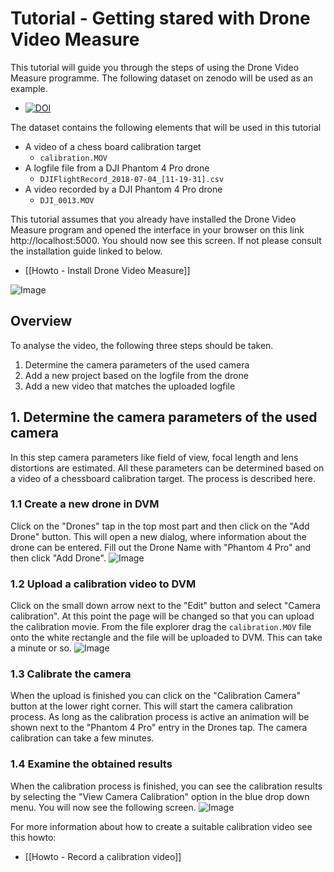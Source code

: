 # Tutorial - Getting stared with Drone Video Measure

This tutorial will guide you through the steps of using the Drone Video Measure programme. The following dataset on zenodo will be used as an example.
- [![DOI](https://zenodo.org/badge/DOI/10.5281/zenodo.3604005.svg)](https://doi.org/10.5281/zenodo.3604005) 

The dataset contains the following elements that will be used in this tutorial
- A video of a chess board calibration target
	- `calibration.MOV`
- A logfile file from a DJI Phantom 4 Pro drone
	- `DJIFlightRecord_2018-07-04_[11-19-31].csv`
- A video recorded by a DJI Phantom 4 Pro drone
	- `DJI_0013.MOV`

This tutorial assumes that you already have installed the Drone Video Measure program and opened the interface in your browser on this link http://localhost:5000. You should now see this screen. If not please consult the installation guide linked to below.
- [[Howto - Install Drone Video Measure]]

![Image](main_menu.png)

## Overview
To analyse the video, the following three steps should be taken.
1. Determine the camera parameters of the used camera
2. Add a new project based on the logfile from the drone
3. Add a new video that matches the uploaded logfile

## 1. Determine the camera parameters of the used camera
In this step camera parameters like field of view, focal length and lens distortions are estimated. All these parameters can be determined based on a video of a chessboard calibration target. The process is described here.

### 1.1 Create a new drone in DVM
Click on the "Drones" tap in the top most part and then click on the "Add Drone" button. This will open a new dialog, where information about the drone can be entered. 
Fill out the Drone Name with "Phantom 4 Pro" and then click "Add Drone".
![Image](create_new_drone.png)

### 1.2 Upload a calibration video to DVM
Click on the small down arrow next to the "Edit" button and select "Camera calibration".  At this point the page will be changed so that you can upload the calibration movie.
From the file explorer drag the `calibration.MOV` file onto the white rectangle and the file will be uploaded to DVM. This can take a minute or so.
![Image](Uploading_calibration_video.png)

### 1.3 Calibrate the camera
When the upload is finished you can click on the "Calibration Camera" button at the lower right corner. This will start the camera calibration process. As long as the calibration process is active an animation will be shown next to the "Phantom 4 Pro" entry in the Drones tap. The camera calibration can take a few minutes. 

### 1.4 Examine the obtained results
When the calibration process is finished, you can see the calibration results by selecting the "View Camera Calibration" option in the blue drop down menu. You will now see the following screen.
![Image](camera_calibration_results.png)





For more information about how to create a suitable calibration video see this howto:
* [[Howto - Record a calibration video]]
